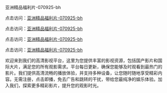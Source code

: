 亚洲精品福利片-070925-bh

点击访问：<a href="https://heiliaowzu4ur.pages.dev">亚洲精品福利片-070925-bh</a>

点击访问：<a href="https://heiliaozj3tjd.pages.dev">亚洲精品福利片-070925-bh</a>

点击访问：<a href="https://heiliaoe8ajia.pages.dev">亚洲精品福利片-070925-bh</a>

点击访问：<a href="https://heiliaoxqkkct.pages.dev">亚洲精品福利片-070925-bh</a>

欢迎来到我们的高清影视平台，这里为您提供丰富的影视资源，包括国产影片和国际大片，满足您的所有观影需求。平台每日更新，确保您能够及时观看到最热门的影片。我们提供高清流畅的播放体验，并支持多种设备，让您随时随地享受精彩内容。无需注册，点击即播，免去广告和跳转的干扰，带给您最纯净的娱乐体验。加入我们，探索更多精彩影片，提升您的观影时光。

<span style="display:none;">[Canonical link](https://github.com/songdima20250709/viv12 ）</span>
